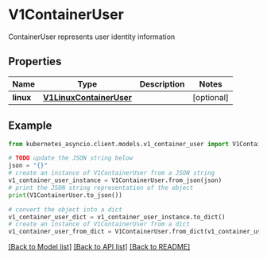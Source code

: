 # V1ContainerUser

ContainerUser represents user identity information

## Properties

Name | Type | Description | Notes
------------ | ------------- | ------------- | -------------
**linux** | [**V1LinuxContainerUser**](V1LinuxContainerUser.md) |  | [optional] 

## Example

```python
from kubernetes_asyncio.client.models.v1_container_user import V1ContainerUser

# TODO update the JSON string below
json = "{}"
# create an instance of V1ContainerUser from a JSON string
v1_container_user_instance = V1ContainerUser.from_json(json)
# print the JSON string representation of the object
print(V1ContainerUser.to_json())

# convert the object into a dict
v1_container_user_dict = v1_container_user_instance.to_dict()
# create an instance of V1ContainerUser from a dict
v1_container_user_from_dict = V1ContainerUser.from_dict(v1_container_user_dict)
```
[[Back to Model list]](../README.md#documentation-for-models) [[Back to API list]](../README.md#documentation-for-api-endpoints) [[Back to README]](../README.md)


